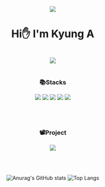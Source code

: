 <div align=center>

<img src="https://capsule-render.vercel.app/api?types=wave&color=C1ECE4&height=150" />
  
# Hi✋ I'm Kyung A
<br/>
<a href="https://hits.seeyoufarm.com"><img src="https://hits.seeyoufarm.com/api/count/incr/badge.svg?url=https%3A%2F%2Fgithub.com%2Fkyunga1126&count_bg=%233AA6B9&title_bg=%23FF9EAA&icon=&icon_color=%23FFD0D0&title=hits&edge_flat=false"/></a>

<br/>
<br/>

### 📚Stacks
<img src="https://img.shields.io/badge/java-007396?style=for-the-badge&logo=OpenJDK&logoColor=white"> 
<img src="https://img.shields.io/badge/Spring-6DB33F?style=for-the-badge&logo=Spring&logoColor=white"> 
<img src="https://img.shields.io/badge/HTML5-E34F26?style=for-the-badge&logo=html5&logoColor=FFF"/>
<img src="https://img.shields.io/badge/CSS3-1572B6?style=for-the-badge&logo=css3&logoColor=FFF"/> 
<img src="https://img.shields.io/badge/GitHub-EAEAEA?style=for-the-badge&logo=github&logoColor=000"/> 

<br/>
<br/>
<br/>
<br/>

### 📽️Project
<a href="https://github.com/kyunga1126/ChatBot_Project">
  <img align="center" src="https://github-readme-stats.vercel.app/api/pin/?username=kyunga1126&repo=ChatBot_Project&theme=panda" />
</a>

<br/>
<br/>
<br/>
<br/>

![Anurag's GitHub stats](https://github-readme-stats.vercel.app/api?username=kyunga1126&theme=panda)
![Top Langs](https://github-readme-stats.vercel.app/api/top-langs/?username=kyunga1126&layout=compact&theme=panda)

</div>
